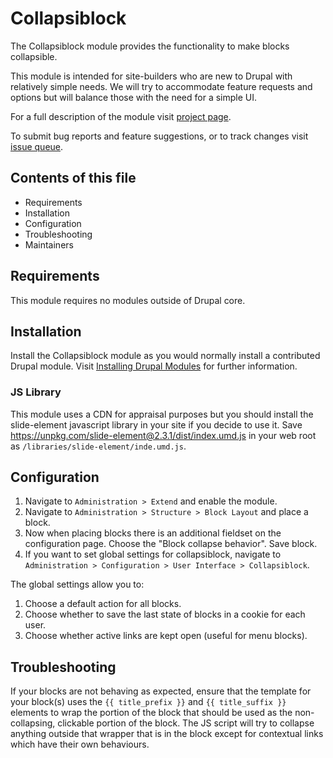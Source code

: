 # Collapsiblock

The Collapsiblock module provides the functionality to make blocks collapsible.

This module is intended for site-builders who are new to Drupal with relatively
simple needs. We will try to accommodate feature requests and options but will
balance those with the need for a simple UI.

For a full description of the module visit
[project page](https://www.drupal.org/project/collapsiblock).

To submit bug reports and feature suggestions, or to track changes visit
[issue queue](https://www.drupal.org/project/issues/collapsiblock).


## Contents of this file

- Requirements
- Installation
- Configuration
- Troubleshooting
- Maintainers


## Requirements

This module requires no modules outside of Drupal core.


## Installation

Install the Collapsiblock module as you would normally install a contributed
Drupal module. Visit
[Installing Drupal Modules](https://www.drupal.org/docs/extending-drupal/installing-drupal-modules)
for further information.


### JS Library

This module uses a CDN for appraisal purposes but you should install the
slide-element javascript library in your site if you decide to use it. Save
https://unpkg.com/slide-element@2.3.1/dist/index.umd.js in your web root as
`/libraries/slide-element/inde.umd.js`.


## Configuration

1. Navigate to `Administration > Extend` and enable the module.
2. Navigate to `Administration > Structure > Block Layout` and place a block.
3. Now when placing blocks there is an additional fieldset on the
   configuration page. Choose the "Block collapse behavior". Save block.
4. If you want to set global settings for collapsiblock, navigate to
   `Administration > Configuration > User Interface > Collapsiblock`.

The global settings allow you to:

1. Choose a default action for all blocks.
2. Choose whether to save the last state of blocks in a cookie for each user.
3. Choose whether active links are kept open (useful for menu blocks).


## Troubleshooting

If your blocks are not behaving as expected, ensure that the template
for your block(s) uses the `{{ title_prefix }}` and `{{ title_suffix }}`
elements to wrap the portion of the block that should be used as the
non-collapsing, clickable portion of the block. The JS script will try to
collapse anything outside that wrapper that is in the block except for
contextual links which have their own behaviours.

